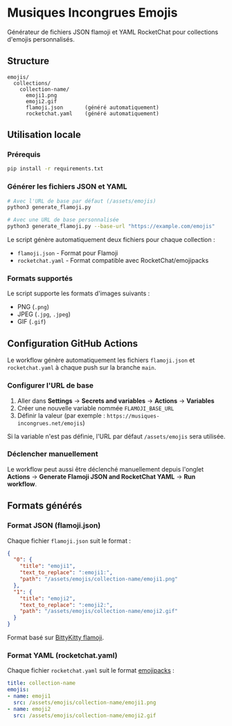 # Musiques Incongrues Emojis

Générateur de fichiers JSON flamoji et YAML RocketChat pour collections d'emojis personnalisés.

## Structure

```
emojis/
  collections/
    collection-name/
      emoji1.png
      emoji2.gif
      flamoji.json       (généré automatiquement)
      rocketchat.yaml    (généré automatiquement)
```

## Utilisation locale

### Prérequis

```bash
pip install -r requirements.txt
```

### Générer les fichiers JSON et YAML

```bash
# Avec l'URL de base par défaut (/assets/emojis)
python3 generate_flamoji.py

# Avec une URL de base personnalisée
python3 generate_flamoji.py --base-url "https://example.com/emojis"
```

Le script génère automatiquement deux fichiers pour chaque collection :
- `flamoji.json` - Format pour Flamoji
- `rocketchat.yaml` - Format compatible avec RocketChat/emojipacks

### Formats supportés

Le script supporte les formats d'images suivants :
- PNG (`.png`)
- JPEG (`.jpg`, `.jpeg`)
- GIF (`.gif`)

## Configuration GitHub Actions

Le workflow génère automatiquement les fichiers `flamoji.json` et `rocketchat.yaml` à chaque push sur la branche `main`.

### Configurer l'URL de base

1. Aller dans **Settings** → **Secrets and variables** → **Actions** → **Variables**
2. Créer une nouvelle variable nommée `FLAMOJI_BASE_URL`
3. Définir la valeur (par exemple : `https://musiques-incongrues.net/emojis`)

Si la variable n'est pas définie, l'URL par défaut `/assets/emojis` sera utilisée.

### Déclencher manuellement

Le workflow peut aussi être déclenché manuellement depuis l'onglet **Actions** → **Generate Flamoji JSON and RocketChat YAML** → **Run workflow**.

## Formats générés

### Format JSON (flamoji.json)

Chaque fichier `flamoji.json` suit le format :

```json
{
  "0": {
    "title": "emoji1",
    "text_to_replace": ":emoji1:",
    "path": "/assets/emojis/collection-name/emoji1.png"
  },
  "1": {
    "title": "emoji2",
    "text_to_replace": ":emoji2:",
    "path": "/assets/emojis/collection-name/emoji2.gif"
  }
}
```

Format basé sur [BittyKitty flamoji](https://github.com/zerosonesfun/BittyKitty/blob/main/dist/icons/flamoji/flamoji.json).

### Format YAML (rocketchat.yaml)

Chaque fichier `rocketchat.yaml` suit le format [emojipacks](https://github.com/lambtron/emojipacks) :

```yaml
title: collection-name
emojis:
- name: emoji1
  src: /assets/emojis/collection-name/emoji1.png
- name: emoji2
  src: /assets/emojis/collection-name/emoji2.gif
```
